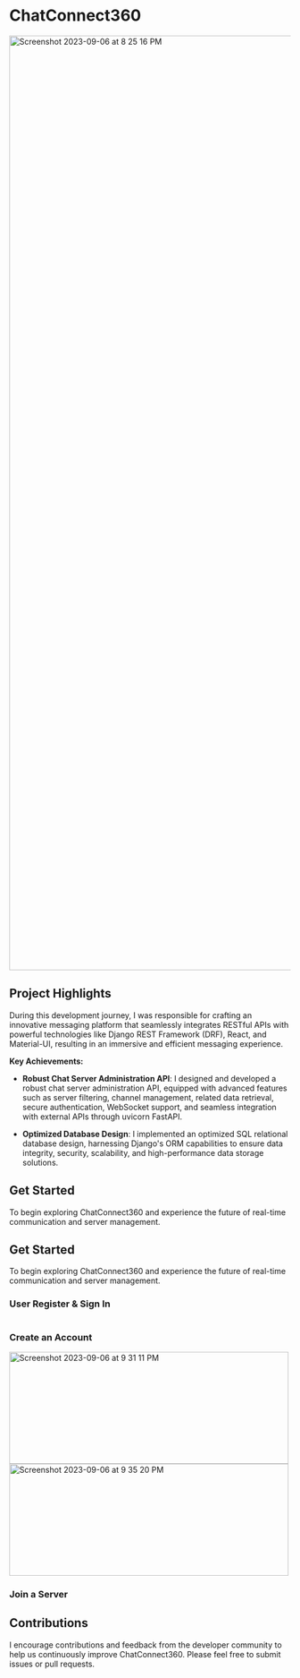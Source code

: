 # ChatConnect360 
<img width="1670" alt="Screenshot 2023-09-06 at 8 25 16 PM" src="https://github.com/ekbostan/ChatConnect360/assets/114015851/b9a9c440-238c-4141-84b0-07aef4afac14">

## Project Highlights
During this development journey, I was responsible for crafting an innovative messaging platform that seamlessly integrates RESTful APIs with powerful technologies like Django REST Framework (DRF), React, and Material-UI, resulting in an immersive and efficient messaging experience.

**Key Achievements:**

- **Robust Chat Server Administration API**: I designed and developed a robust chat server administration API, equipped with advanced features such as server filtering, channel management, related data retrieval, secure authentication, WebSocket support, and seamless integration with external APIs through uvicorn FastAPI.

- **Optimized Database Design**: I implemented an optimized SQL relational database design, harnessing Django's ORM capabilities to ensure data integrity, security, scalability, and high-performance data storage solutions.
## Get Started

To begin exploring ChatConnect360 and experience the future of real-time communication and server management.

## Get Started

To begin exploring ChatConnect360 and experience the future of real-time communication and server management.
### User Register & Sign In
<div style="display: flex; justify-content: space-between;">
    <div style="flex: 1;">
        <h3>Create an Account</h3>
        <img width="500" height="200"  alt="Screenshot 2023-09-06 at 9 31 11 PM" src="https://github.com/ekbostan/ChatConnect360/assets/114015851/cb79b350-8074-4e10-86fb-73e8dc939116">        <img width="500" height="200" alt="Screenshot 2023-09-06 at 9 35 20 PM" src="https://github.com/ekbostan/ChatConnect360/assets/114015851/29a50883-acbb-4c5a-80a2-2548a3d12eb7">
    </div>
</div>




### Join a Server

## Contributions

I encourage contributions and feedback from the developer community to help us continuously improve ChatConnect360. Please feel free to submit issues or pull requests.

